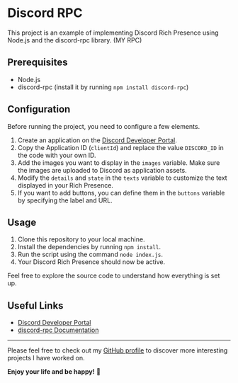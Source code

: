# Discord RPC

This project is an example of implementing Discord Rich Presence using Node.js and the discord-rpc library. (MY RPC)

## Prerequisites

- Node.js
- discord-rpc (install it by running `npm install discord-rpc`)

## Configuration

Before running the project, you need to configure a few elements.

1. Create an application on the [Discord Developer Portal](https://discord.com/developers/applications).
2. Copy the Application ID (`clientId`) and replace the value `DISCORD_ID` in the code with your own ID.
3. Add the images you want to display in the `images` variable. Make sure the images are uploaded to Discord as application assets.
4. Modify the `details` and `state` in the `texts` variable to customize the text displayed in your Rich Presence.
5. If you want to add buttons, you can define them in the `buttons` variable by specifying the label and URL.

## Usage

1. Clone this repository to your local machine.
2. Install the dependencies by running `npm install`.
3. Run the script using the command `node index.js`.
4. Your Discord Rich Presence should now be active.

Feel free to explore the source code to understand how everything is set up.

## Useful Links

- [Discord Developer Portal](https://discord.com/developers/applications)
- [discord-rpc Documentation](https://www.npmjs.com/package/discord-rpc)

---

Please feel free to check out my [GitHub profile](https://github.com/RuBy-67) to discover more interesting projects I have worked on.

**Enjoy your life and be happy!** 💎

